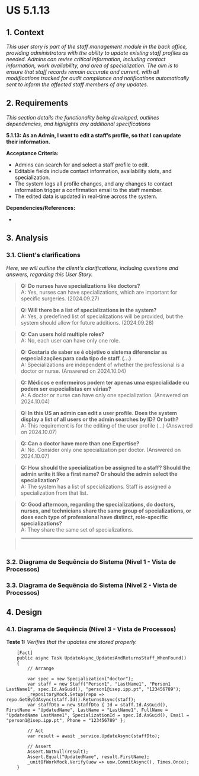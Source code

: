 # US 5.1.13

## 1. Context

*This user story is part of the staff management module in the back office, providing administrators with the ability to update existing staff profiles as needed. Admins can revise critical information, including contact information, work availability, and area of specialization. The aim is to ensure that staff records remain accurate and current, with all modifications tracked for audit compliance and notifications automatically sent to inform the affected staff members of any updates.*

## 2. Requirements

*This section details the functionality being developed, outlines dependencies, and highlights any additional specifications*

**5.1.13: As an Admin, I want to edit a staff’s profile, so that I can update their information.**

**Acceptance Criteria:**
- Admins can search for and select a staff profile to edit.
- Editable fields include contact information, availability slots, and specialization.
- The system logs all profile changes, and any changes to contact information trigger a confirmation email to the staff member.
- The edited data is updated in real-time across the system.

**Dependencies/References:**

-


## 3. Analysis

### 3.1. Client's clarifications

*Here, we will outline the client's clarifications, including questions and answers, regarding this User Story.*

>**Q: Do nurses have specializations like doctors?**
> <br> A: Yes, nurses can have specializations, which are important for specific surgeries. (2024.09.27)

>**Q: Will there be a list of specializations in the system?**
> <br> A: Yes, a predefined list of specializations will be provided, but the system should allow for future additions. (2024.09.28)

>**Q: Can users hold multiple roles?**
> <br> A: No, each user can have only one role.

>**Q: Gostaria de saber se é objetivo o sistema diferenciar as especializações para cada tipo de staff. (...)**
> <br> A: Specializations are independent of whether the professional is a doctor or nurse. (Answered on 2024.10.04)

>**Q: Médicos e enfermeiros podem ter apenas uma especialidade ou podem ser especialistas em várias?**
> <br> A: A doctor or nurse can have only one specialization. (Answered on 2024.10.04)

>**Q: In this US an admin can edit a user profile. Does the system display a list of all users or the admin searches by ID? Or both?**
> <br> A: This requirement is for the editing of the user profile (...) (Answered on 2024.10.07)

>**Q: Can a doctor have more than one Expertise?**
> <br> A: No. Consider only one specialization per doctor. (Answered on 2024.10.07)

>**Q: How should the specialization be assigned to a staff? Should the admin write it like a first name? Or should the admin select the specialization?**
> <br> A: The system has a list of specializations. Staff is assigned a specialization from that list.

>**Q: Good afternoon, regarding the specializations, do doctors, nurses, and technicians share the same group of specializations, or does each type of professional have distinct, role-specific specializations?**
> <br> A: They share the same set of specializations.

>** **
> <br>

### 3.2. Diagrama de Sequência do Sistema (Nível 1 - Vista de Processos)

### 3.3. Diagrama de Sequência do Sistema (Nível 2 - Vista de Processos)

## 4. Design

### 4.1. Diagrama de Sequência (Nível 3 - Vista de Processos)

**Teste 1:** *Verifies that the updates are stored properly.*

```
    [Fact]
    public async Task UpdateAsync_UpdatesAndReturnsStaff_WhenFound()
    {
        // Arrange
        
        var spec = new Specialization("doctor");
        var staff = new Staff("Person1", "LastName1", "Person1 LastName1", spec.Id.AsGuid(), "person1@isep.ipp.pt", "123456789");
        _repositoryMock.Setup(repo => repo.GetByIdAsync(staff.Id)).ReturnsAsync(staff);
        var staffDto = new StaffDto { Id = staff.Id.AsGuid(), FirstName = "UpdatedName", LastName = "LastName1", FullName = "UpdatedName LastName1", SpecializationId = spec.Id.AsGuid(), Email = "person1@isep.ipp.pt", Phone = "123456789" };

        // Act
        var result = await _service.UpdateAsync(staffDto);

        // Assert
        Assert.NotNull(result);
        Assert.Equal("UpdatedName", result.FirstName);
        _unitOfWorkMock.Verify(uow => uow.CommitAsync(), Times.Once);
    }
```